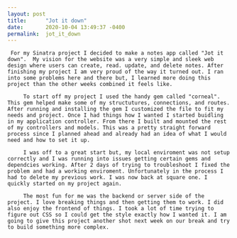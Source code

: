 ```yaml
---
layout: post
title:      "Jot it down"
date:       2020-10-04 13:49:37 -0400
permalink:  jot_it_down
---
```



     For my Sinatra project I decided to make a notes app called "Jot it down".  My vision for the website was a very simple and sleek web design where users can create, read. update, and delete notes. After finishing my project I am very proud of the way it turned out. I ran into some problems here and there but, I learned more doing this project than the other weeks combined it feels like. 
		 
		 To start off my project I used the handy gem called "corneal". This gem helped make some of my structutures, connections, and routes. After running and installing the gem I customized the file to fit my needs and project. Once I had things how I wanted I started buidling in my application controller. From there I built and mounted the rest of my controllers and models. This was a pretty straight forward process since I planned ahead and already had an idea of what I would need and how to set it up. 
		 
		 I was off to a great start but, my local enviroment was not setup correctly and I was running into issues getting certain gems and dependcies working. After 2 days of trying to troubleshoot I fixed the problem and had a working enviroment. Unfortunately in the process I had to delete my previous work. I was now back at square one. I quickly started on my project again. 
		 
		 The most fun for me was the backend or server side of the project. I love breaking things and then getting them to work. I did also enjoy the frontend of things. I took a lot of time trying to figure out CSS so I could get the style exactly how I wanted it. I am going to give this project another shot next week on our break and try to build something more complex. 


